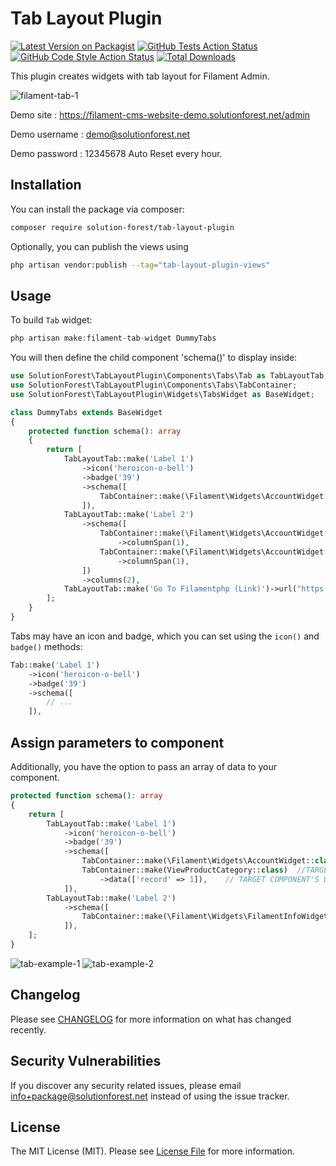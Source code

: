 # Tab Layout Plugin

[![Latest Version on Packagist](https://img.shields.io/packagist/v/solution-forest/tab-layout-plugin.svg?style=flat-square)](https://packagist.org/packages/solution-forest/tab-layout-plugin)
[![GitHub Tests Action Status](https://img.shields.io/github/workflow/status/solution-forest/tab-layout-plugin/run-tests?label=tests)](https://github.com/solution-forest/tab-layout-plugin/actions?query=workflow%3Arun-tests+branch%3Amain)
[![GitHub Code Style Action Status](https://img.shields.io/github/workflow/status/solution-forest/tab-layout-plugin/Check%20&%20fix%20styling?label=code%20style)](https://github.com/solution-forest/tab-layout-plugin/actions?query=workflow%3A"Check+%26+fix+styling"+branch%3Amain)
[![Total Downloads](https://img.shields.io/packagist/dt/solution-forest/tab-layout-plugin.svg?style=flat-square)](https://packagist.org/packages/solution-forest/tab-layout-plugin)

This plugin creates widgets with tab layout for Filament Admin.

![filament-tab-1](https://github.com/solutionforest/filament-tab-plugin/assets/68525320/0dd61497-1c22-474c-b74a-75700df51292)

Demo site : https://filament-cms-website-demo.solutionforest.net/admin

Demo username : demo@solutionforest.net

Demo password : 12345678 Auto Reset every hour.
## Installation

You can install the package via composer:

```bash
composer require solution-forest/tab-layout-plugin
```

Optionally, you can publish the views using

```bash
php artisan vendor:publish --tag="tab-layout-plugin-views"
```

## Usage

To build `Tab` widget: 
```php
php artisan make:filament-tab-widget DummyTabs
```

You will then define the child component 'schema()' to display inside:
```php
use SolutionForest\TabLayoutPlugin\Components\Tabs\Tab as TabLayoutTab;
use SolutionForest\TabLayoutPlugin\Components\Tabs\TabContainer;
use SolutionForest\TabLayoutPlugin\Widgets\TabsWidget as BaseWidget;

class DummyTabs extends BaseWidget
{
    protected function schema(): array
    {
        return [
            TabLayoutTab::make('Label 1')
                ->icon('heroicon-o-bell') 
                ->badge('39')
                ->schema([
                    TabContainer::make(\Filament\Widgets\AccountWidget::class)
                ]),
            TabLayoutTab::make('Label 2')
                ->schema([
                    TabContainer::make(\Filament\Widgets\AccountWidget::class)
                        ->columnSpan(1),
                    TabContainer::make(\Filament\Widgets\AccountWidget::class)
                        ->columnSpan(1),
                ])
                ->columns(2),
            TabLayoutTab::make('Go To Filamentphp (Link)')->url("https://filamentphp.com/", true),
        ];
    }
}
```

Tabs may have an icon and badge, which you can set using the `icon()` and `badge()` methods:
```php
Tab::make('Label 1')
    ->icon('heroicon-o-bell') 
    ->badge('39')
    ->schema([
        // ...
    ]),
```

## Assign parameters to component
Additionally, you have the option to pass an array of data to your component.
```php
protected function schema(): array
{
    return [
        TabLayoutTab::make('Label 1')
            ->icon('heroicon-o-bell')
            ->badge('39')
            ->schema([
                TabContainer::make(\Filament\Widgets\AccountWidget::class)
                TabContainer::make(ViewProductCategory::class)  //TARGET COMPONENT
                    ->data(['record' => 1]),    // TARGET COMPONENT'S DATA
            ]),
        TabLayoutTab::make('Label 2')
            ->schema([
                TabContainer::make(\Filament\Widgets\FilamentInfoWidget::class),
            ]),
    ];
}
```
![tab-example-1](https://github.com/solutionforest/filament-tab-plugin/assets/68525320/1061acbb-cfdf-422f-8c2f-1c0f709ecf7f)
![tab-example-2](https://github.com/solutionforest/filament-tab-plugin/assets/68525320/23898112-9d25-4260-bed1-081e679b8b68)


## Changelog

Please see [CHANGELOG](../../releases) for more information on what has changed recently.


## Security Vulnerabilities

If you discover any security related issues, please email info+package@solutionforest.net instead of using the issue tracker.


## License

The MIT License (MIT). Please see [License File](LICENSE.md) for more information.
